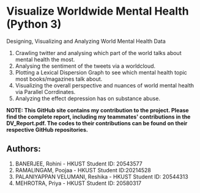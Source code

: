 # Visualize Worldwide Mental Health (Python 3) #
Designing, Visualizing and Analyzing World Mental Health Data

1. Crawling twitter and analysing which part of the world talks about mental health the most.
2. Analysing the sentiment of the tweets via a worldcloud.
3. Plotting a Lexical Dispersion Graph to see which mental health topic most books/magazines talk about.
4. Visualizing the overall perspective and nuances of world mental health via Parallel Corrdinates.
5. Analyzing the effect depression has on substance abuse.

**NOTE: This GitHub site contains my contribution to the project. Please find the complete report, including my teammates' contributions in the DV_Report.pdf. The codes to their contributions can be found on their respective GitHub repositories.**

## Authors: ##
1. BANERJEE, Rohini -  HKUST Student ID: 20543577
2. RAMALINGAM, Poojaa - HKUST Student ID:20214528
3. PALANIYAPPAN VELUMANI, Reshika - HKUST Student ID: 20544313
4. MEHROTRA, Priya - HKUST Student ID: 20580317

